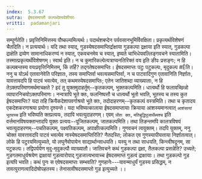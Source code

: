 ```yaml
---
index:  5.3.67
sutra:  ईषदसमाप्तौ कल्पब्देश्यदेशीयरः
vritti:  padamanjari
---
```


सम्पूर्णतेति। प्रवृत्तिनिमित्तस्य पौष्कल्यमित्यर्थः। पदार्थशबप्देन पर्यवसानभूमिर्विवक्षिता। प्रकृत्यर्थविशेषणं चैतदिति। न प्रत्ययार्थः। यदि तथा स्याद्, गुडस्येषदसमाप्तिर्द्राक्षाया गुडकल्पा द्रक्षाया इति स्यात्, गुडकल्पा द्राक्षेति द्रव्येण सामानाधिकरण्यं न स्यात्, एकवचनमेव च स्यात्, इष्यते चाभिधेयवल्लिङ्गवचने स्यातामिति। तस्मात्प्रकृत्यर्थंविशेषणम्। स्वार्थ इति। न च कुमारिकल्पेत्यत्राप्यनतिरिक्तं वय इति ङीपः प्रसङ्गः; न हि कल्पबन्तस्य वयःप्रवृत्तिनिमित्तम्, किं तर्हि? तद्गतेषदसमाप्तिः। ईषदसमाप्तः पटुः पटुकल्पः, मृदुकल्प #Êति।
	ननु च योऽर्थ एतावानेवेति परिज्ञातः, तस्य समाप्तिर्वा भवत्यसमाप्तिर्वा, न च पाटवादिगुण एतावानिति निर्ज्ञातः, यावत्तावदपि हि पाटवं भवत्येव, तत् कथमस्येषदसमाप्तिः; एतेन जातिशब्दा व्याख्याताः, न हि तेऽक्तपरिमाणमर्थमाचक्षते ? इदं तु युक्तमुदाहर्तुम्--कृतकल्पम्, भुक्तकल्पमिति। धात्वर्थो हि फलावच्छिन्नो व्यापारनिचयोऽक्तपरिमाणः। नन्वत्रापि भूते क्तः, फलनिष्पत्तौ च धात्वर्थो भूतो भवति, भूतस्य च तस्य कुत ईषदसमाप्तिः? यदा तहि क्रियैकदेशापवर्गाश्रयो भूते क्तः, तदोदाहरणम्--कृतकल्पं वस्त्रमिति। तथा च कृतादय एकदेशकरणाश्रया प्रयोगा दृश्यन्ते। यदा भविष्यत्कालाया ईषदसमाप्तायाः क्रियाया आशस्यमानत्वात् `आशंसायां भूतवच्च` इति भविष्यति क्तप्रत्ययः, तदापि भवत्युदाहरणम्। एवम् `ञीतः क्तः`, `मतिबुद्धिपूजार्थेब्यश्च` इति वर्त्तमानविषयक्तान्तादपि युक्तः प्रत्ययः--पूजितकल्पम्, जातकल्पमिति। तथा तिङन्तमपि कालत्रविषयं भवत्युदाहरणम्--पचतिकल्पम्, पक्ष्यतिकल्पम्, अपाक्षीत्कल्पमिति। गुणवचनं त्वयुक्तम्। तदपि युक्तम्, ननु चोक्तं यावत्तावदपि पाटवं भवत्येव नास्येषदसमाप्तिरिति? नैतदस्ति; लोकत एव गुणस्यापीयत्ताया निर्ज्ञातत्वात्। लोके हि पटुरयमित्युच्यते, यो लघुनैवोपायेन साद्यार्थान्साधयति। यस्यु न तथा साधयति, किन्त्वीषदूनम्, सा पटुकल्पः। तद्विपर्ययेण मृदु-मृदुकल्पौ व्याख्यातौ। जातिवचने कथं गुडकल्पा द्रक्षा, तैलकल्पा प्रसन्नेति? उच्यते; गुडगतमाधुर्यश्रयेण द्राक्षायां गुडत्वारोपाद् गुडजात्यभावाच्च ईषदसमाप्तं गुडत्वं द्राक्षायाः। तथा गुडकल्पो गुड इत्यपि भवति। कथं पुनः स एवेषदसमाप्तः सम्भवति? गुणहानेः---यावन्माधुर्यं गुडस्य प्रसिद्धम्, न तावत्पुराणत्वादिदोषोपहतस्य। तेनासावीषदसमाप्तो गुड इत्युच्यते ।।

